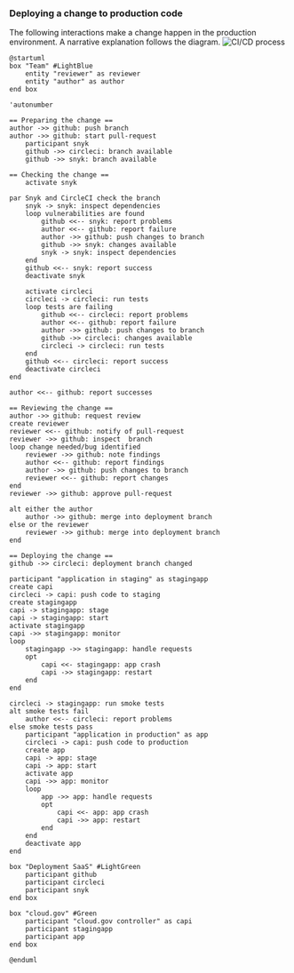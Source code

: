 ### Deploying a change to production code

The following interactions make a change happen in the production environment. A narrative explanation follows the diagram.
![CI/CD process](http://www.plantuml.com/plantuml/png/nLP1Z-mc33uFlyAQ7dgQzhvw-_JKNQcgr4FLxHzWY2T1Io05C-ty-n8dLeAIZRgdTqg0ppR-FcFubaX7ohrJr_0ldFz2tP_XXzzjsz4lBgCweITB3pX7l5ly1-CPT08PBCiwKnUcnUbNeM-W-5Jgnp8HVEwl1Q-Ud-6FY8EErhT07OBfj6yHdf_LP0UNhr-XjTJbwnCCENLmZTgRRc-Pzrv0pbqY_fqnaJeLrsID7RGdIFxnhauJcWsDZSQXiK-pKz1tRPs-EbG000kIJRSetlzBX-Pzitrse0tPkoPayt52gR8VU1j7sZVmml5VVWCp-c07KmYsPgEBnBO-3MW86XpGD-YDnSGm5y80z-myHdsrpb9P01qHRY7xXY6hPBvykLncZn67CF8LGqcbJuAS1MEaK2lOcxOkHwoXMurc6X9GM2Uqowb0Q-e_aNyPgSC4KpO6qmHkiD94dMgTf21uLWPmMLTAp1u84otayv0fPtwiRtT95nVVdtZPoH7vnyb_pBnW3zYlcHwTg8FCPtjCVDZ-v4xplvh5t0BcvgHCH4suj2hvgOFwGFRsW72hseY0wm1IaSBqM0ko9O_OOFFpDRTW6_J5gSM9hDhL4XRXPdrJCalgk1OMtESBGOBl-HKJLcHtbteOOhXZJOtIZW0B0kEeYRJxqyx6UemjWlKKnbFimgD7Jx8zT0aXJ3wM-qJ-Fk77DrmfhxoohPIzSx1rCniKL-iBv5mOSDPeii6N-918joN2UCt9Vq58gHazM5MTep8XyeG6WO9OpIQL4psmqJBrnF_uqKeanQUhzWC2h_5zy9P2v9fLfsLb0omqD0xbC4qr5mQ2fL6CxaivLLQZ9nDrwYhOndb4thSq4zQkOgm2Pm-f3-yuTo3jQ3tc5baVdQEco_LMsGzwxb97YXVp9fjnnAANLJOvLdbbnUXPR34MFHU9ONS-KdrPiReLjvMqSZs9123oVgZhHjjAttrXQt4tgegows-3wnGcqVcr-RgSmZUjt-JX-Mj4zDLBRku46xMgwtlpyfCNw1JCk92RdzfmBs5s8YphO8Ad69oR7xibsMs0fL0tIsLk2Vsj_ENU_GS0)
```plantuml
@startuml
box "Team" #LightBlue
	entity "reviewer" as reviewer
	entity "author" as author
end box

'autonumber

== Preparing the change ==
author ->> github: push branch
author ->> github: start pull-request
	participant snyk
	github ->> circleci: branch available
    github ->> snyk: branch available

== Checking the change ==
    activate snyk    

par Snyk and CircleCI check the branch
    snyk -> snyk: inspect dependencies
    loop vulnerabilities are found
        github <<-- snyk: report problems
        author <<-- github: report failure
        author ->> github: push changes to branch
        github ->> snyk: changes available
        snyk -> snyk: inspect dependencies
    end
    github <<-- snyk: report success
    deactivate snyk
	
    activate circleci
    circleci -> circleci: run tests
    loop tests are failing
        github <<-- circleci: report problems
        author <<-- github: report failure
        author ->> github: push changes to branch
        github ->> circleci: changes available
        circleci -> circleci: run tests
    end
    github <<-- circleci: report success
    deactivate circleci
end

author <<-- github: report successes

== Reviewing the change ==
author ->> github: request review
create reviewer
reviewer <<-- github: notify of pull-request
reviewer ->> github: inspect  branch
loop change needed/bug identified
    reviewer ->> github: note findings
    author <<-- github: report findings
    author ->> github: push changes to branch
    reviewer <<-- github: report changes
end
reviewer ->> github: approve pull-request

alt either the author
	author ->> github: merge into deployment branch
else or the reviewer
	reviewer ->> github: merge into deployment branch
end

== Deploying the change ==
github ->> circleci: deployment branch changed

participant "application in staging" as stagingapp
create capi
circleci -> capi: push code to staging
create stagingapp
capi -> stagingapp: stage
capi -> stagingapp: start
activate stagingapp 
capi ->> stagingapp: monitor
loop
	stagingapp ->> stagingapp: handle requests
    opt 
        capi <<- stagingapp: app crash
        capi ->> stagingapp: restart
    end
end

circleci -> stagingapp: run smoke tests
alt smoke tests fail
    author <<-- circleci: report problems
else smoke tests pass
    participant "application in production" as app
    circleci -> capi: push code to production
    create app
    capi -> app: stage 
    capi -> app: start
    activate app 
    capi ->> app: monitor
    loop
        app ->> app: handle requests
        opt 
            capi <<- app: app crash
            capi ->> app: restart
        end
    end
    deactivate app
end

box "Deployment SaaS" #LightGreen
	participant github
    participant circleci
    participant snyk
end box

box "cloud.gov" #Green
	participant "cloud.gov controller" as capi
    participant stagingapp
    participant app
end box

@enduml
```
